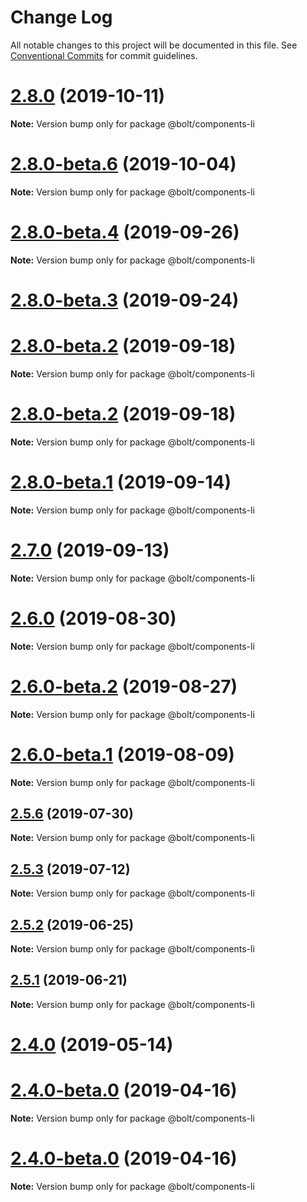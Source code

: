 # Change Log

All notable changes to this project will be documented in this file.
See [Conventional Commits](https://conventionalcommits.org) for commit guidelines.

# [2.8.0](https://github.com/bolt-design-system/bolt/tree/master/packages/components/lists/bolt-li/compare/v2.8.0-beta.6...v2.8.0) (2019-10-11)

**Note:** Version bump only for package @bolt/components-li





# [2.8.0-beta.6](https://github.com/bolt-design-system/bolt/tree/master/packages/components/lists/bolt-li/compare/v2.8.0-beta.5...v2.8.0-beta.6) (2019-10-04)

**Note:** Version bump only for package @bolt/components-li





# [2.8.0-beta.4](https://github.com/bolt-design-system/bolt/tree/master/packages/components/lists/bolt-li/compare/v2.8.0-beta.3...v2.8.0-beta.4) (2019-09-26)

**Note:** Version bump only for package @bolt/components-li





# [2.8.0-beta.3](https://github.com/bolt-design-system/bolt/tree/master/packages/components/lists/bolt-li/compare/v2.7.1...v2.8.0-beta.3) (2019-09-24)



# [2.8.0-beta.2](https://github.com/bolt-design-system/bolt/tree/master/packages/components/lists/bolt-li/compare/v2.7.0...v2.8.0-beta.2) (2019-09-18)

**Note:** Version bump only for package @bolt/components-li





# [2.8.0-beta.2](https://github.com/bolt-design-system/bolt/tree/master/packages/components/lists/bolt-li/compare/v2.7.0...v2.8.0-beta.2) (2019-09-18)

**Note:** Version bump only for package @bolt/components-li





# [2.8.0-beta.1](https://github.com/bolt-design-system/bolt/tree/master/packages/components/lists/bolt-li/compare/v2.7.0...v2.8.0-beta.1) (2019-09-14)

**Note:** Version bump only for package @bolt/components-li





# [2.7.0](https://github.com/bolt-design-system/bolt/tree/master/packages/components/lists/bolt-li/compare/v2.6.0...v2.7.0) (2019-09-13)

**Note:** Version bump only for package @bolt/components-li





# [2.6.0](https://github.com/bolt-design-system/bolt/tree/master/packages/components/lists/bolt-li/compare/v2.6.0-beta.2...v2.6.0) (2019-08-30)

**Note:** Version bump only for package @bolt/components-li





# [2.6.0-beta.2](https://github.com/bolt-design-system/bolt/tree/master/packages/components/lists/bolt-li/compare/v2.6.0-beta.1...v2.6.0-beta.2) (2019-08-27)

**Note:** Version bump only for package @bolt/components-li





# [2.6.0-beta.1](https://github.com/bolt-design-system/bolt/tree/master/packages/components/lists/bolt-li/compare/v2.5.6...v2.6.0-beta.1) (2019-08-09)

**Note:** Version bump only for package @bolt/components-li





## [2.5.6](https://github.com/bolt-design-system/bolt/tree/master/packages/components/lists/bolt-li/compare/v2.5.5...v2.5.6) (2019-07-30)

**Note:** Version bump only for package @bolt/components-li





## [2.5.3](https://github.com/bolt-design-system/bolt/tree/master/packages/components/lists/bolt-li/compare/v2.5.2...v2.5.3) (2019-07-12)

**Note:** Version bump only for package @bolt/components-li





## [2.5.2](https://github.com/bolt-design-system/bolt/tree/master/packages/components/lists/bolt-li/compare/v2.5.1...v2.5.2) (2019-06-25)

**Note:** Version bump only for package @bolt/components-li





## [2.5.1](https://github.com/bolt-design-system/bolt/tree/master/packages/components/lists/bolt-li/compare/v2.5.0...v2.5.1) (2019-06-21)

**Note:** Version bump only for package @bolt/components-li





# [2.4.0](https://github.com/bolt-design-system/bolt/tree/master/packages/components/lists/bolt-li/compare/v2.3.2...v2.4.0) (2019-05-14)



# [2.4.0-beta.0](https://github.com/bolt-design-system/bolt/tree/master/packages/components/lists/bolt-li/compare/v2.2.2...v2.4.0-beta.0) (2019-04-16)

**Note:** Version bump only for package @bolt/components-li





# [2.4.0-beta.0](https://github.com/bolt-design-system/bolt/tree/master/packages/components/lists/bolt-li/compare/v2.3.0...v2.4.0-beta.0) (2019-04-16)

**Note:** Version bump only for package @bolt/components-li
